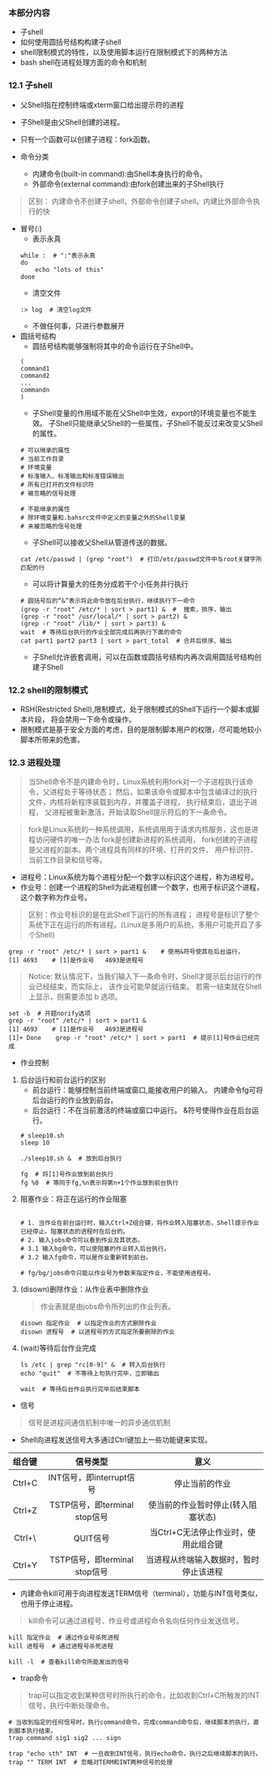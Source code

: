 ### 本部分内容

* 子shell
* 如何使用圆括号结构构建子shell
* shell限制模式的特性，以及使用脚本运行在限制模式下的两种方法
* bash shell在进程处理方面的命令和机制

### 12.1 子shell

* 父Shell指在控制终端或xterm窗口给出提示符的进程
* 子Shell是由父Shell创建的进程。
* 只有一个函数可以创建子进程：fork函数。

* 命令分类
    * 内建命令(built-in command):由Shell本身执行的命令。
    * 外部命令(external command):由fork创建出来的子Shell执行
> 区别：
内建命令不创建子shell，外部命令创建子shell。内建比外部命令执行的快

* 冒号(:)
    * 表示永真
    ```
    while :  # ":"表示永真
    do
        echo "lots of this"
    done
    ```
    * 清空文件
    ```
    :> log  # 清空log文件
    ```
    * 不做任何事，只进行参数展开
* 圆括号结构
    *  圆括号结构能够强制将其中的命令运行在子Shell中。
    ```
    (
    command1
    command2
    ...
    commandn
    )
    ```
    * 子Shell变量的作用域不能在父Shell中生效，export的环境变量也不能生效。
    子Shell只能继承父Shell的一些属性，子Shell不能反过来改变父Shell的属性。
    ```
    # 可以继承的属性
    # 当前工作目录
    # 环境变量
    # 标准输入、标准输出和标准错误输出
    # 所有已打开的文件标识符
    # 被忽略的信号处理
    
    # 不能继承的属性
    # 除环境变量和.bahsrc文件中定义的变量之外的Shell变量
    # 未被忽略的信号处理
    ```
    * 子Shell可以接收父Shell从管道传送的数据。
    ```
    cat /etc/passwd | (grep "root")  # 打印/etc/passwd文件中与root关键字所匹配的行
    ```
    * 可以将计算量大的任务分成若干个小任务并行执行
    ```
    # 圆括号后的“&”表示将此命令放在后台执行，继续执行下一命令
    (grep -r "root" /etc/* | sort > part1) &  #  搜索，排序，输出
    (grep -r "root" /usr/local/* | sort > part2) &
    (grep -r "root" /lib/* | sort > part3) &
    wait  # 等待后台执行的作业全部完成后再执行下面的命令
    cat part1 part2 part3 | sort > part_total  # 合并后排序、输出
    ```
    * 子Shell允许嵌套调用，可以在函数或圆括号结构内再次调用圆括号结构创建子Shell


### 12.2 shell的限制模式

* RSH(Restricted Shell),限制模式，处于限制模式的Shell下运行一个脚本或脚本片段， 将会禁用一下命令或操作。
* 限制模式是基于安全方面的考虑，目的是限制脚本用户的权限，尽可能地较小脚本所带来的危害。

### 12.3 进程处理

> 当Shell命令不是内建命令时，Linux系统利用fork对一个子进程执行该命令，父进程处于等待状态；
 然后，如果该命令或脚本中包含编译过的执行文件，内核将新程序装载到内存，并覆盖子进程， 执行结束后，退出子进程，
父进程被重新激活，开始读取Shell提示符后的下一条命令。

> fork是Linux系统的一种系统调用，系统调用用于请求内核服务，这也是进程访问硬件的唯一办法 fork是创建新进程的系统调用，
fork创建的子进程是父进程的副本。两个进程具有同样的环境、打开的文件、 用户标识符、当前工作目录和信号等。

* 进程号：Linux系统为每个进程分配一个数字以标识这个进程，称为进程号。
* 作业号：创建一个进程的Shell为此进程创建一个数字，也用于标识这个进程，这个数字称为作业号。
> 区别：作业号标识的是在此Shell下运行的所有进程；
进程号是标识了整个系统下正在运行的所有进程。(Linux是多用户的系统，多用户可能开启了多个Shell)
```
grep -r "root" /etc/* | sort > part1 &    # 使用&符号使其在后台运行，
[1] 4693    # [1]是作业号   4693是进程号
```

> Notice: 默认情况下，当我们输入下一条命令时，Shell才提示后台运行的作业已经结束，而实际上， 该作业可能早就运行结束。
若需一结束就在Shell上显示，则需要添加 b 选项。
```
set -b  # 开题norify选项
grep -r "root" /etc/* | sort > part1 & 
[1] 4693    # [1]是作业号   4693是进程号
[1]+ Done    grep -r "root" /etc/* | sort > part1  # 提示[1]号作业已经完成
```

* 作业控制

1. 后台运行和前台运行的区别
    * 前台运行：能够控制当前终端或窗口,能接收用户的输入。 内建命令fg可将后台运行的作业放到前台。
    * 后台运行：不在当前激活的终端或窗口中运行。 &符号使得作业在后台运行。
    ```
    # sleep10.sh
    sleep 10
    ```
    ```
    ./sleep10.sh &  # 放到后台执行
    
    fg  # 将[1]号作业放到前台执行
    fg %0  # 等同于fg,%n表示将第n+1个作业放到前台执行
    ```
2. 阻塞作业：将正在运行的作业阻塞
    ```
    
    # 1. 当作业在前台运行时，输入Ctrl+Z组合键，将作业转入阻塞状态，Shell提示作业已经停止。阻塞状态的进程时在后台的。
    # 2. 输入jobs命令可以看到作业及其状态。
    # 3.1 输入bg命令，可以使阻塞的作业转入后台执行。
    # 3.2 输入fg命令，可以是作业重新转到前台。
    
    # fg/bg/jobs命令只能以作业号为参数来指定作业，不能使用进程号。
    ```
3. (disown)删除作业：从作业表中删除作业
    > 作业表就是由jobs命令所列出的作业列表。
    ```
    disown 指定作业  # 以指定作业的方式删除作业
    disown 进程号  # 以进程号的方式指定所要删除的作业
    ```
4.  (wait)等待后台作业完成
    ```
    ls /etc | grep "rc[0-9]" &  # 转入后台执行
    echo "quit"  # 不等待上句执行完毕，立即输出
    
    wait  # 等待后台作业执行完毕后结束脚本
    ```

* 信号

> 信号是进程间通信机制中唯一的异步通信机制

* Shell向进程发送信号大多通过Ctrl键加上一些功能键来实现。

| 组合键 | 信号类型 | 意义 |
| :---: | :---: | :----: |
| Ctrl+C | INT信号，即interrupt信号 | 停止当前的作业 |
| Ctrl+Z | TSTP信号，即terminal stop信号 | 使当前的作业暂时停止(转入阻塞状态) |
| Ctrl+\ | QUIT信号 | 当Ctrl+C无法停止作业时，使用此组合键 |
| Ctrl+Y | TSTP信号，即terminal stop信号 | 当进程从终端输入数据时，暂时停止该进程 |


* 内建命令kill可用于向进程发送TERM信号（terminal），功能与INT信号类似，也用于停止进程。

> kill命令可以通过进程号、作业号或进程命令名向任何作业发送信号。

```
kill 指定作业  # 通过作业号杀死进程
kill 进程号  # 通过进程号杀死进程

kill -l  # 查看kill命令所能发出的信号
```

* trap命令

> trap可以指定收到某种信号时所执行的命令，比如收到Ctrl+C所触发的INT信号，执行中断处理命令。

```
# 当收到指定的任何信号时，执行command命令，完成command命令后，继续脚本的执行，直到脚本执行结束。
trap command sig1 sig2 ... sign

trap "echo sth" INT  # 一旦收到INT信号，执行echo命令，执行之后继续脚本的执行。
trap "" TERM INT  # 忽略对TERM和INT两种信号的处理
```